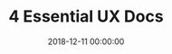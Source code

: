 ---
layout: post
title:  "4 Essential UX Docs"
category: Article
date:   2018-12-11 00:00:00
excerpt: "Learn about the 4 essential UX documents."
image:
  feature: Essentials.png
bgContrast: dark
bgGradientOpacity: darker
syntaxHighlighter: no
link: https://designmodo.com/ux-documents/?ref=heydesigner-weekly28
---
